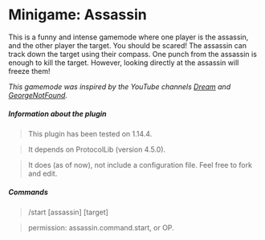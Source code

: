 # Minigame: Assassin
This is a funny and intense gamemode where one player is the assassin, and the other player the target. You should be scared! The assassin can track down the target using their compass. One punch from the assassin is enough to kill the target. However, looking directly at the assassin will freeze them!  

*This gamemode was inspired by the YouTube channels [Dream](https://www.youtube.com/channel/UCTkXRDQl0luXxVQrRQvWS6w) and [GeorgeNotFound](https://www.youtube.com/GeorgeNotFound).*

##### Information about the plugin
> This plugin has been tested on 1.14.4.

> It depends on ProtocolLib (version 4.5.0).

> It does (as of now), not include a configuration file. Feel free to fork and edit.


##### Commands
> /start [assassin] [target]

> permission: assassin.command.start, or OP.